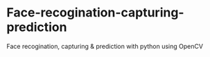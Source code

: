 # Face-recogination-capturing-prediction
Face recogination, capturing &amp; prediction with python using OpenCV
